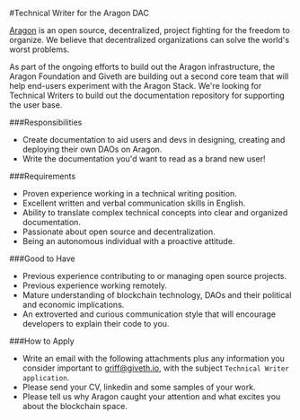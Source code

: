 #Technical Writer for the Aragon DAC

[Aragon](https://aragon.org/) is an open source, decentralized, project fighting for the freedom to organize.  We believe that decentralized organizations can solve the world's worst problems.

As part of the ongoing efforts to build out the Aragon infrastructure, the Aragon Foundation and Giveth are building out a second core team that will help end-users experiment with the Aragon Stack.  We're looking for Technical Writers to build out the documentation repository for supporting the user base.

###Responsibilities

- Create documentation to aid users and devs in designing, creating and deploying their own DAOs on Aragon.
- Write the documentation you'd want to read as a brand new user!

###Requirements

- Proven experience working in a technical writing position.
- Excellent written and verbal communication skills in English.
- Ability to translate complex technical concepts into clear and organized documentation.
- Passionate about open source and decentralization.
- Being an autonomous individual with a proactive attitude.

###Good to Have

- Previous experience contributing to or managing open source projects.
- Previous experience working remotely.
- Mature understanding of blockchain technology, DAOs and their political and economic implications.
- An extroverted and curious communication style that will encourage developers to explain their code to you.

###How to Apply

- Write an email with the following attachments plus any information you consider important to griff@giveth.io, with the subject `Technical Writer application`.
- Please send your CV, linkedin and some samples of your work.
- Please tell us why Aragon caught your attention and what excites you about the blockchain space.
